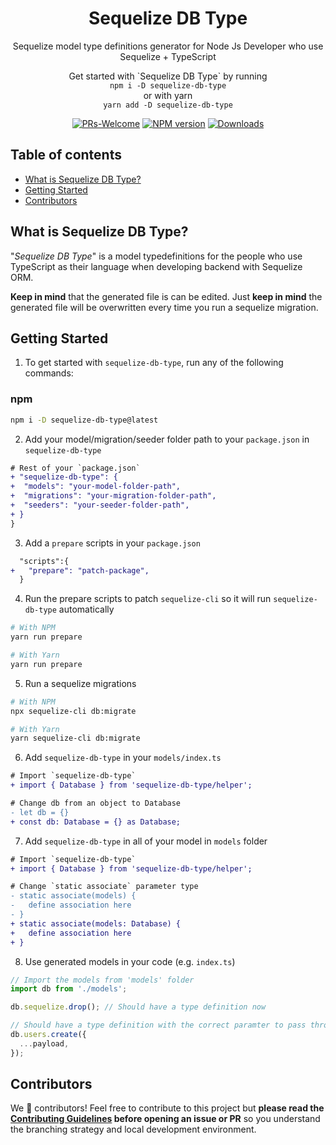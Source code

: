<h1 align="center">
  Sequelize DB Type
</h1>

<p align="center">
  Sequelize model type definitions generator for Node Js Developer who use Sequelize + TypeScript
</p>

<p align="center">
  Get started with `Sequelize DB Type` by running 
  <br \>
  <code>npm i -D sequelize-db-type</code>
  <br \>
  or with yarn
  <br \>
  <code>yarn add -D sequelize-db-type</code>
</p>

<div align="center">

[![PRs-Welcome][contribute-image]][contribute-url] [![NPM version][npm-image]][npm-url]
[![Downloads][downloads-image]][npm-url]

</div>

[downloads-image]: https://img.shields.io/npm/dm/sequelize-db-type?color=364fc7&logoColor=364fc7
[npm-url]: https://www.npmjs.com/package/sequelize-db-type
[npm-image]: https://img.shields.io/npm/v/sequelize-db-type?color=0b7285&logoColor=0b7285
[contribute-url]: https://github.com/krsbx/sequelize-db-type/blob/main/CONTRIBUTING.md
[contribute-image]: https://img.shields.io/badge/PRs-welcome-blue.svg

## Table of contents

- <a href="#about">What is Sequelize DB Type?</a>
- <a href="#getting-started">Getting Started</a>
- <a href="#contributors">Contributors</a>

<h2 id="about">What is Sequelize DB Type?</h2>

"_Sequelize DB Type_" is a model typedefinitions for the people who use TypeScript as their language when developing backend with Sequelize ORM.

**Keep in mind** that the generated file is can be edited. Just **keep in mind** the generated file will be overwritten every time you run a sequelize migration.

<h2 id="getting-started">Getting Started</h2>

1. To get started with `sequelize-db-type`, run any of the following commands:

### npm

```bash
npm i -D sequelize-db-type@latest
```

2. Add your model/migration/seeder folder path to your `package.json` in `sequelize-db-type`

```diff
# Rest of your `package.json`
+ "sequelize-db-type": {
+  "models": "your-model-folder-path",
+  "migrations": "your-migration-folder-path",
+  "seeders": "your-seeder-folder-path",
+ }
}
```

3. Add a `prepare` scripts in your `package.json`

```diff
  "scripts":{
+   "prepare": "patch-package",
  }
```

4. Run the prepare scripts to patch `sequelize-cli` so it will run `sequelize-db-type` automatically

```bash
# With NPM
yarn run prepare

# With Yarn
yarn run prepare
```

5. Run a sequelize migrations

```bash
# With NPM
npx sequelize-cli db:migrate

# With Yarn
yarn sequelize-cli db:migrate
```

6. Add `sequelize-db-type` in your `models/index.ts`

```diff
# Import `sequelize-db-type`
+ import { Database } from 'sequelize-db-type/helper';

# Change db from an object to Database
- let db = {}
+ const db: Database = {} as Database;
```

7. Add `sequelize-db-type` in all of your model in `models` folder

```diff
# Import `sequelize-db-type`
+ import { Database } from 'sequelize-db-type/helper';

# Change `static associate` parameter type
- static associate(models) {
-   define association here
- }
+ static associate(models: Database) {
+   define association here
+ }
```

8. Use generated models in your code (e.g. `index.ts`)

```ts
// Import the models from 'models' folder
import db from './models';

db.sequelize.drop(); // Should have a type definition now

// Should have a type definition with the correct paramter to pass through
db.users.create({
  ...payload,
});
```

<h2 id="contributors">Contributors</h2>

We 💖 contributors! Feel free to contribute to this project but **please read the [Contributing Guidelines](CONTRIBUTING.md) before opening an issue or PR** so you understand the branching strategy and local development environment.
